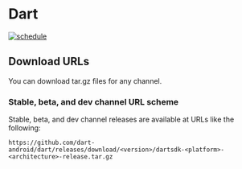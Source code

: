 # Dart

[![schedule](https://github.com/dart-android/dart/actions/workflows/schedule.yml/badge.svg)](https://github.com/dart-android/dart/actions/workflows/schedule.yml)

## Download URLs

You can download tar.gz files for any channel.

### Stable, beta, and dev channel URL scheme

Stable, beta, and dev channel releases are available at URLs like the following:

```
https://github.com/dart-android/dart/releases/download/<version>/dartsdk-<platform>-<architecture>-release.tar.gz
```
